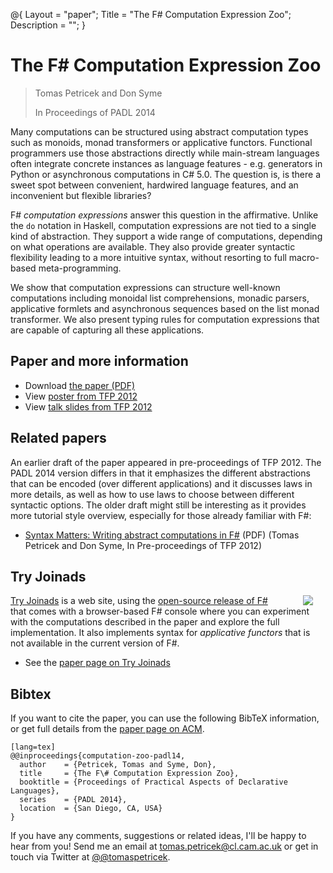 ﻿@{ 
  Layout = "paper";
  Title = "The F# Computation Expression Zoo";
  Description = "";
}

# The F# Computation Expression Zoo

> Tomas Petricek and Don Syme
>
> In Proceedings of PADL 2014
  
Many computations can be structured using abstract computation types such as monoids, monad transformers or 
applicative functors. Functional programmers use those abstractions directly while main-stream
languages often integrate concrete instances as language features - e.g. generators in Python
or asynchronous computations in C# 5.0. The question is, is there a sweet spot between 
convenient, hardwired language features, and an inconvenient but flexible libraries?

F# _computation expressions_ answer this question in the affirmative. Unlike 
the `do` notation in Haskell, computation expressions are not tied to a single kind of abstraction.
They support a wide range of computations, depending on what operations are available. They also 
provide greater syntactic flexibility leading to a more intuitive syntax, without resorting to 
full macro-based meta-programming. 

We show that computation expressions can structure well-known computations including monoidal 
list comprehensions, monadic parsers, applicative formlets and asynchronous sequences based on the 
list monad transformer. We also present typing rules for computation expressions that are capable of 
capturing all these applications. 


## Paper and more information

 - Download [the paper (PDF)](computation-zoo.pdf)
 - View [poster from TFP 2012](poster-tfp.pdf)
 - View [talk slides from TFP 2012](talk-tfp.pdf)

## Related papers

An earlier draft of the paper appeared in pre-proceedings of TFP 2012. The PADL 2014 version
differs in that it emphasizes the different abstractions that can be encoded (over different
applications) and it discusses laws in more details, as well as how to use laws to choose 
between different syntactic options. 
The older draft might still be interesting as it provides more tutorial style overview,
especially for those already familiar with F#:

 -  [Syntax Matters: Writing abstract computations in F#](syntax-matters.pdf) (PDF)
    (Tomas Petricek and Don Syme, In Pre-proceedings of TFP 2012)

## Try Joinads

<img src="tryjoinads.png" style="float:right;margin:0px 20px 0px 30px" />

[Try Joinads](http://tryjoinads.org) is a web site, using the 
[open-source release of F#](https://github.com/fsharp/fsharp) that comes
with a browser-based F# console where you can experiment with the computations
described in the paper and explore the full implementation. It also implements
syntax for _applicative functors_ that is not available in the current version of F#.

 - See the [paper page on Try Joinads](http://tryjoinads.org/index.html?computations/home.html) 
 
## <a id="cite">Bibtex</a>
If you want to cite the paper, you can use the following BibTeX information, or
get full details from the [paper page on ACM](#).

    [lang=tex]
    @@inproceedings{computation-zoo-padl14,
      author    = {Petricek, Tomas and Syme, Don},
      title     = {The F\# Computation Expression Zoo},
      booktitle = {Proceedings of Practical Aspects of Declarative Languages},
      series    = {PADL 2014},
      location  = {San Diego, CA, USA}
    } 


If you have any comments, suggestions or related ideas, I'll be happy to 
hear from you! Send me an email at [tomas.petricek@cl.cam.ac.uk](mailto:tomas.petricek@cl.cam.ac.uk)
or get in touch via Twitter at [@@tomaspetricek](http://twitter.com/tomaspetricek).
